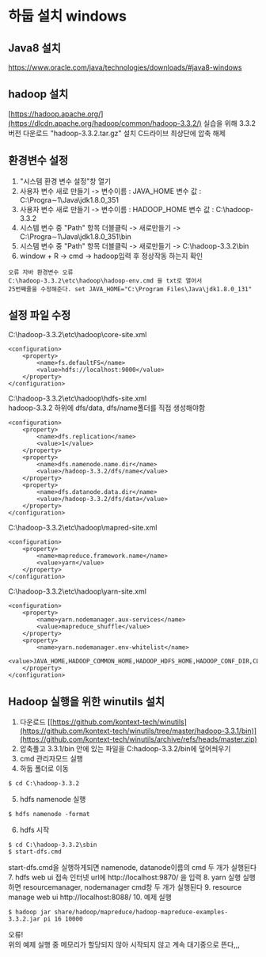 # 하둡 설치 windows

## Java8 설치
https://www.oracle.com/java/technologies/downloads/#java8-windows

## hadoop 설치
[https://hadoop.apache.org/](https://dlcdn.apache.org/hadoop/common/hadoop-3.3.2/)
실습을 위해 3.3.2버전 다운로드 "hadoop-3.3.2.tar.gz" 설치
C드라이브 최상단에 압축 해제

## 환경변수 설정
1. "시스템 환경 변수 설정"창 열기
2. 사용자 변수 새로 만들기 -> 변수이름 : JAVA_HOME 변수 값 : C:\Progra∼1\Java\jdk1.8.0_351
3. 사용자 변수 새로 만들기 -> 변수이름 : HADOOP_HOME 변수 값 : C:\hadoop-3.3.2
4. 시스템 변수 중 "Path" 항목 더블클릭 -> 새로만들기 -> C:\Progra∼1\Java\jdk1.8.0_351\bin
5. 시스템 변수 중 "Path" 항목 더블클릭 -> 새로만들기 -> C:\hadoop-3.3.2\bin
6. window + R -> cmd -> hadoop입력 후 정상작동 하는지 확인
```
오류 자바 환경변수 오류  
C:\hadoop-3.3.2\etc\hadoop\hadoop-env.cmd 을 txt로 열어서  
25번째줄을 수정해준다. set JAVA_HOME="C:\Program Files\Java\jdk1.8.0_131"  
```
## 설정 파일 수정
C:\hadoop-3.3.2\etc\hadoop\core-site.xml
```
<configuration>
    <property>
        <name>fs.defaultFS</name>
        <value>hdfs://localhost:9000</value>
    </property>
</configuration>
```
C:\hadoop-3.3.2\etc\hadoop\hdfs-site.xml  
hadoop-3.3.2 하위에 dfs/data, dfs/name폴더를 직접 생성해야함
```
<configuration>
    <property>
        <name>dfs.replication</name>
        <value>1</value>
    </property>
    <property>
        <name>dfs.namenode.name.dir</name>
        <value>/hadoop-3.3.2/dfs/name</value>
    </property>
    <property>
        <name>dfs.datanode.data.dir</name>
        <value>/hadoop-3.3.2/dfs/data</value>
    </property>
</configuration>
```
C:\hadoop-3.3.2\etc\hadoop\mapred-site.xml
```
<configuration>
    <property>
        <name>mapreduce.framework.name</name>
        <value>yarn</value>
    </property>
</configuration>
```
C:\hadoop-3.3.2\etc\hadoop\yarn-site.xml
```
<configuration>
    <property>
        <name>yarn.nodemanager.aux-services</name>
        <value>mapreduce_shuffle</value>
    </property>
    <property>
        <name>yarn.nodemanager.env-whitelist</name>
        <value>JAVA_HOME,HADOOP_COMMON_HOME,HADOOP_HDFS_HOME,HADOOP_CONF_DIR,CLASSPATH_PREPEND_DISTCACHE,HADOOP_YARN_HOME,HADOOP_HOME,PATH,LANG,TZ,HADOOP_MAPRED_HOME</value>
    </property>
</configuration>
```

## Hadoop 실행을 위한 winutils 설치
1. 다운로드 [[https://github.com/kontext-tech/winutils](https://github.com/kontext-tech/winutils/tree/master/hadoop-3.3.1/bin)](https://github.com/kontext-tech/winutils/archive/refs/heads/master.zip)  
2. 압축풀고 3.3.1/bin 안에 있는 파일을 C:hadoop-3.3.2/bin에 덮어씌우기
3. cmd 관리자모드 실행
4. 하둡 폴더로 이동
```
$ cd C:\hadoop-3.3.2
```
5. hdfs namenode 실행
```
$ hdfs namenode -format
```
6. hdfs 시작
```
$ cd C:\hadoop-3.3.2\sbin
$ start-dfs.cmd
```
start-dfs.cmd을 실행하게되면 namenode, datanode이름의 cmd 두 개가 실행된다
7. hdfs web ui 접속
인터넷 url에 http://localhost:9870/ 을 입력
8. yarn 실행
실행하면 resourcemanager, nodemanager cmd창 두 개가 실행된다
9. resource manage web ui
http://localhost:8088/
10. 예제 실행
```
$ hadoop jar share/hadoop/mapreduce/hadoop-mapreduce-examples-3.3.2.jar pi 16 10000
```

오류!  
위의 예제 실행 중 메모리가 할당되지 않아 시작되지 않고 계속 대기중으로 뜬다,,,
